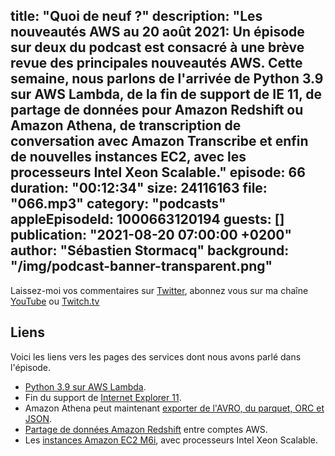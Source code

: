 title: "Quoi de neuf ?"
description: "Les nouveautés AWS au 20 août 2021: Un épisode sur deux du podcast est consacré à une brève revue des principales nouveautés AWS.  Cette semaine, nous parlons de l'arrivée de Python 3.9 sur AWS Lambda, de la fin de support de IE 11, de partage de données pour Amazon Redshift ou Amazon Athena, de transcription de conversation avec Amazon Transcribe et enfin de nouvelles instances EC2, avec les processeurs Intel Xeon Scalable."
episode: 66
duration: "00:12:34"
size: 24116163
file: "066.mp3"
category: "podcasts"
appleEpisodeId: 1000663120194
guests: []
publication: "2021-08-20 07:00:00 +0200"
author: "Sébastien Stormacq"
background: "/img/podcast-banner-transparent.png"
---

Laissez-moi vos commentaires sur [Twitter](https://twitter.com/sebsto), abonnez vous sur ma chaîne [YouTube](https://www.youtube.com/sebsto) ou [Twitch.tv](https://www.twitch.tv/sebAWS)

## Liens

Voici les liens vers les pages des services dont nous avons parlé dans l'épisode.

- [Python 3.9 sur AWS Lambda](https://aws.amazon.com/es/blogs/compute/python-3-9-runtime-now-available-in-aws-lambda/).
- Fin du support de [Internet Explorer 11](https://aws.amazon.com/blogs/aws/heads-up-aws-support-for-internet-explorer-11-is-ending/).
- Amazon Athena peut maintenant [exporter de l'AVRO, du parquet, ORC et JSON](https://aws.amazon.com/about-aws/whats-new/2021/08/athena-can-write-query-results-parquet-avro-orc-json-formats/?nc1=h_ls).
- [Partage de données Amazon Redshift](https://aws.amazon.com/blogs/aws/cross-account-data-sharing-for-amazon-redshift/) entre comptes AWS.
- Les [instances Amazon EC2 M6i](https://aws.amazon.com/blogs/aws/new-amazon-ec2-m6i-instances-powered-by-the-latest-generation-intel-xeon-scalable-processors/), avec processeurs Intel Xeon Scalable.
